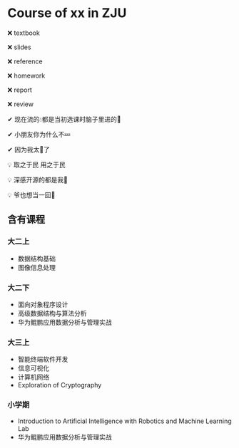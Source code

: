 # Course of xx in ZJU

❌ textbook

❌ slides

❌ reference

❌ homework

❌ report

❌ review

✔ 现在流的💧都是当初选课时脑子里进的🌊

✔ 小朋友你为什么不💤

✔ 因为我太🥦了

💡 取之于民 用之于民 

💡 深感开源的都是我👨

💡 爷也想当一回👨

## 含有课程

### 大二上

- 数据结构基础
- 图像信息处理

### 大二下

- 面向对象程序设计
- 高级数据结构与算法分析
- 华为鲲鹏应用数据分析与管理实战
  
### 大三上

- 智能终端软件开发
- 信息可视化
- 计算机网络
- Exploration of Cryptography

### 小学期

- Introduction to Artificial Intelligence with Robotics and Machine Learning Lab
- 华为鲲鹏应用数据分析与管理实战